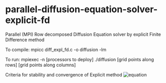 # parallel-diffusion-equation-solver-explicit-fd
Parallel (MPI) Row decomposed Diffusion Equation solver by explicit Finite Difference method

To compile: mpicc diff_expl_fd.c -o diffusion -lm

To run: mpiexec -n [processors to deploy] ./diffusion [grid points along rows] [grid points along columns]


Criteria for stability and convergence of Explicit method
![equation](http://www.codecogs.com/eqnedit.php?latex=\inline&space;\delta&space;t=\frac{1}{2a}\frac{\delta&space;x^2&space;\delta&space;y^2}{\delta&space;x^2&space;&plus;&space;\delta&space;y^2})
